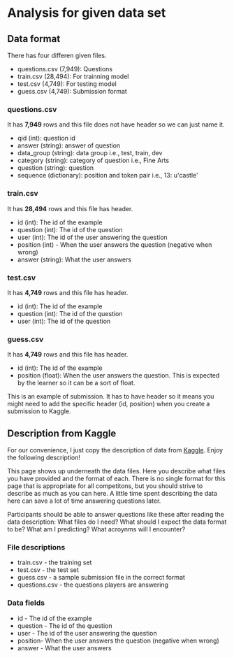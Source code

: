 # Analysis for given data set

## Data format
There has four differen given files.

* questions.csv (7,949): Questions
* train.csv (28,494): For trainning model
* test.csv (4,749): For testing model
* guess.csv (4,749): Submission format

### questions.csv
It has **7,949** rows and this file does not have header so we can just name it.

* qid (int): question id
* answer (string): answer of question
* data_group (string): data group i.e., test, train, dev
* category (string): category of question i.e., Fine Arts
* question (string): question
* sequence (dictionary): position and token pair i.e., 13: u'castle'

### train.csv
It has **28,494** rows and this file has header.

* id (int): The id of the example
* question (int): The id of the question
* user (int): The id of the user answering the question
* position (int) - When the user answers the question (negative when wrong)
* answer (string): What the user answers

### test.csv
It has **4,749** rows and this file has header.

* id (int): The id of the example
* question (int): The id of the question
* user (int): The id of the question

### guess.csv
It has **4,749** rows and this file has header.

* id (int): The id of the example
* position (float): When the user answers the question. This is expected by the learner so it can be a sort of float.

This is an example of submission. It has to have header so it means you might need to add the specific header (id, position) when you create a submission to Kaggle.

## Description from Kaggle
For our convenience, I just copy the description of data from [Kaggle](https://inclass.kaggle.com/c/when-they-buzz2/data). Enjoy the following description!

This page shows up underneath the data files. Here you describe what files you have provided and the format of each. There is no single format for this page that is appropriate for all competitons, but you should strive to describe as much as you can here. A little time spent describing the data here can save a lot of time answering questions later.

Participants should be able to answer questions like these after reading the data description: What files do I need? What should I expect the data format to be? What am I predicting? What acroynms will I encounter?

### File descriptions
* train.csv - the training set
* test.csv - the test set
* guess.csv - a sample submission file in the correct format
* questions.csv - the questions players are answering

### Data fields
* id - The id of the example
* question - The id of the question
* user - The id of the user answering the question
* position- When the user answers the question (negative when wrong)
* answer - What the user answers